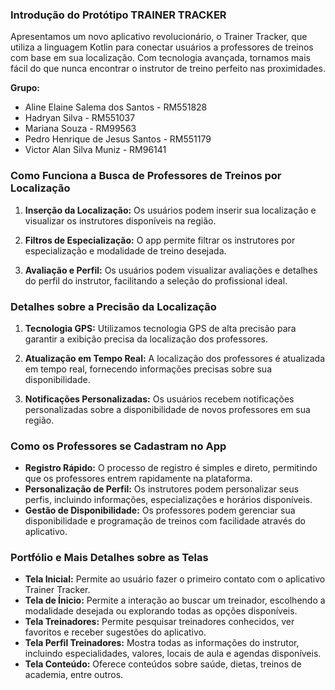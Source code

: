 ### Introdução do Protótipo TRAINER TRACKER

Apresentamos um novo aplicativo revolucionário, o Trainer Tracker, que utiliza a linguagem Kotlin para conectar usuários a professores de treinos com base em sua localização. Com tecnologia avançada, tornamos mais fácil do que nunca encontrar o instrutor de treino perfeito nas proximidades.

**Grupo:**
- Aline Elaine Salema dos Santos - RM551828
- Hadryan Silva - RM551037
- Mariana Souza - RM99563
- Pedro Henrique de Jesus Santos - RM551179
- Victor Alan Silva Muniz - RM96141

### Como Funciona a Busca de Professores de Treinos por Localização

1. **Inserção da Localização:**
   Os usuários podem inserir sua localização e visualizar os instrutores disponíveis na região.

2. **Filtros de Especialização:**
   O app permite filtrar os instrutores por especialização e modalidade de treino desejada.

3. **Avaliação e Perfil:**
   Os usuários podem visualizar avaliações e detalhes do perfil do instrutor, facilitando a seleção do profissional ideal.

### Detalhes sobre a Precisão da Localização

1. **Tecnologia GPS:**
   Utilizamos tecnologia GPS de alta precisão para garantir a exibição precisa da localização dos professores.

2. **Atualização em Tempo Real:**
   A localização dos professores é atualizada em tempo real, fornecendo informações precisas sobre sua disponibilidade.

3. **Notificações Personalizadas:**
   Os usuários recebem notificações personalizadas sobre a disponibilidade de novos professores em sua região.

### Como os Professores se Cadastram no App

- **Registro Rápido:** O processo de registro é simples e direto, permitindo que os professores entrem rapidamente na plataforma.
- **Personalização de Perfil:** Os instrutores podem personalizar seus perfis, incluindo informações, especializações e horários disponíveis.
- **Gestão de Disponibilidade:** Os professores podem gerenciar sua disponibilidade e programação de treinos com facilidade através do aplicativo.

### Portfólio e Mais Detalhes sobre as Telas

- **Tela Inicial:** Permite ao usuário fazer o primeiro contato com o aplicativo Trainer Tracker.
- **Tela de Ínicio:** Permite a interação ao buscar um treinador, escolhendo a modalidade desejada ou explorando todas as opções disponíveis.
- **Tela Treinadores:** Permite pesquisar treinadores conhecidos, ver favoritos e receber sugestões do aplicativo.
- **Tela Perfil Treinadores:** Mostra todas as informações do instrutor, incluindo especialidades, valores, locais de aula e agendas disponíveis.
- **Tela Conteúdo:** Oferece conteúdos sobre saúde, dietas, treinos de academia, entre outros.

